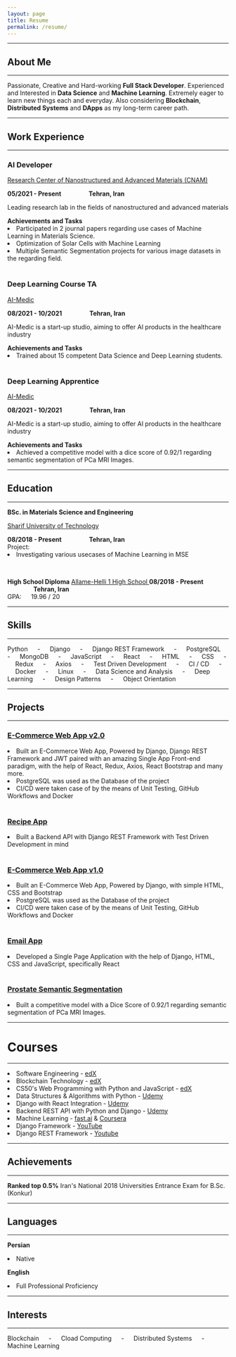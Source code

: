 ```yaml
---
layout: page
title: Resume
permalink: /resume/
---
```

<div>
<hr>
<h2><b>About Me</b></h2>
<hr>
<p>
Passionate, Creative and Hard-working <b>Full Stack Developer</b>. Experienced and Interested in <b>Data Science</b> and <b>Machine Learning</b>. Extremely eager to learn new things each and everyday.  
Also considering <b>Blockchain</b>, <b>Distributed Systems</b> and <b>DApps</b> as my long-term career path.
</p>
</div>


<hr>
<h2><b>Work Experience</b></h2>
<hr>
<div>
<h3>AI Developer</h3>
<a href="https://cnam.ir/">
<p>
Research Center of Nanostructured and Advanced Materials (CNAM)
</p>
</a>
<b>05/2021 - Present &emsp;&emsp;&emsp;&emsp; Tehran, Iran</b>
<p>
Leading research lab in the fields of nanostructured and advanced materials
</p>
<b>Achievements and Tasks</b>
<li>
Participated in 2 journal papers regarding use cases of Machine Learning in Materials Science.
</li>
<li>
Optimization of Solar Cells with Machine Learning
</li>
<li>
Multiple Semantic Segmentation projects for various image datasets in the regarding field.
</li>
</div>

<br/>

<div>
<h3>Deep Learning Course TA</h3>
<a href="https://aimedic.co/">
<p>
AI-Medic
</p>
</a>
<b>08/2021 - 10/2021 &emsp;&emsp;&emsp;&emsp; Tehran, Iran</b>
<p>
AI-Medic is a start-up studio, aiming to offer AI products in the healthcare industry
</p>
<b>Achievements and Tasks</b>
<li>
Trained about 15 competent Data Science and Deep Learning students. 
</li>
</div>

<br/>

<div>
<h3>Deep Learning Apprentice</h3>
<a href="https://aimedic.co/">
<p>
AI-Medic
</p>
</a>
<b>08/2021 - 10/2021 &emsp;&emsp;&emsp;&emsp; Tehran, Iran</b>
<p>
AI-Medic is a start-up studio, aiming to offer AI products in the healthcare industry
</p>
<b>Achievements and Tasks</b>
<li>
Achieved a competitive model with a dice score of 0.92/1 regarding semantic segmentation of PCa MRI Images. <br/> 
</li>
</div>


<hr>
<h2><b>Education</b></h2>
<hr>
<div>
<p><b>BSc. in Materials Science and Engineering</b>
<a href="https://en.sharif.edu/">

Sharif University of Technology

</a>
<b>08/2018 - Present &emsp;&emsp;&emsp;&emsp; Tehran, Iran</b>
<br/>
Project:
<li>
Investigating various usecases of Machine Learning in MSE
</li>
</p>
</div>

<br/>

<div>
<p><b>High School Diploma</b>
<a href="https://en.wikipedia.org/wiki/Allameh_Helli_High_Schools">
Allame-Helli 1 High School
</a>
<b>08/2018 - Present &emsp;&emsp;&emsp;&emsp; Tehran, Iran</b><br/>
GPA: &emsp; 19.96 / 20
</p>
</div>


<hr>
<h2><b>Skills</b></h2>
<hr>
Python &emsp; - &emsp; Django &emsp; - &emsp; Django REST Framework &emsp; - &emsp; PostgreSQL &emsp; - &emsp; MongoDB &emsp; - &emsp; JavaScript &emsp; - &emsp; React &emsp; - &emsp; HTML &emsp; - &emsp; CSS &emsp; - &emsp; Redux &emsp; - &emsp; Axios &emsp; - &emsp; Test Driven Development &emsp; - &emsp; CI / CD &emsp; - &emsp; Docker &emsp; - &emsp; Linux &emsp; - &emsp; Data Science and Analysis &emsp; - &emsp; Deep Learning &emsp; - &emsp; Design Patterns &emsp; - &emsp; Object Orientation 
<!-- 
<img align=center src="https://img.shields.io/badge/Python-informational?style=for-the-badge&color=292A2D" />
<img align=center src="https://img.shields.io/badge/Django-informational?style=for-the-badge&color=292A2D" />
<img align=center src="https://img.shields.io/badge/Django Rest Framework-informational?style=for-the-badge&color=292A2D" />
<img align=center src="https://img.shields.io/badge/PostgreSQL-informational?style=for-the-badge&color=292A2D" />
<img align=center src="https://img.shields.io/badge/MongoDB-informational?style=for-the-badge&color=292A2D" />
<img align=center src="https://img.shields.io/badge/JavaScript-informational?style=for-the-badge&color=292A2D" />
<img align=center src="https://img.shields.io/badge/React-informational?style=for-the-badge&color=292A2D" />
<img align=center src="https://img.shields.io/badge/HTML-informational?style=for-the-badge&color=292A2D" />
<img align=center src="https://img.shields.io/badge/CSS-informational?style=for-the-badge&color=292A2D" />
<img align=center src="https://img.shields.io/badge/Redux-informational?style=for-the-badge&color=292A2D" />
<img align=center src="https://img.shields.io/badge/Axios-informational?style=for-the-badge&color=292A2D" />
<img align=center src="https://img.shields.io/badge/Test Driven Development-informational?style=for-the-badge&color=292A2D" />
<img align=center src="https://img.shields.io/badge/CI / CD-informational?style=for-the-badge&color=292A2D" />
<img align=center src="https://img.shields.io/badge/Docker-informational?style=for-the-badge&color=292A2D" />
<img align=center src="https://img.shields.io/badge/Linux-informational?style=for-the-badge&color=292A2D" />
<img align=center src="https://img.shields.io/badge/Data Science and Analysis-informational?style=for-the-badge&color=292A2D" />
<img align=center src="https://img.shields.io/badge/Deep Learning-informational?style=for-the-badge&color=292A2D" />
<img align=center src="https://img.shields.io/badge/Design Patterns-informational?style=for-the-badge&color=292A2D" />
<img align=center src="https://img.shields.io/badge/Object Orientation-informational?style=for-the-badge&color=292A2D" /> -->

<br/>
<hr>
<h2><b>Projects</b></h2>
<hr>
<div>
<a href="https://github.com/HomayoonAlimohammadi/eCommerce-Django-React">
<h3>E-Commerce Web App v2.0</h3>
</a>
<li>
Built an E-Commerce Web App, Powered by Django, Django REST Framework and JWT paired with an amazing Single App Front-end paradigm, with the help of React, Redux, Axios, React Bootstrap and many more.
</li>
<li>
PostgreSQL was used as the Database of the project
</li>
<li>
CI/CD were taken case of by the means of Unit Testing, GitHub Workflows and Docker
</li>
</div>

<br/>

<div>
<a href="https://github.com/HomayoonAlimohammadi/Backend-API-REST">
<h3>Recipe App</h3>
</a>
<li>
Built a Backend API with Django REST Framework with Test Driven Development in mind
</li>
</div>

<br/>

<div>
<a href="https://github.com/HomayoonAlimohammadi/Commerce">
<h3>E-Commerce Web App v1.0</h3>
</a>
<li>
Built an E-Commerce Web App, Powered by Django, with simple HTML, CSS and Bootstrap
</li>
<li>
PostgreSQL was used as the Database of the project
</li>
<li>
CI/CD were taken case of by the means of Unit Testing, GitHub Workflows and Docker
</li>
</div>

<br/>

<div>
<a href="https://github.com/HomayoonAlimohammadi/Mail">
<h3>Email App</h3>
</a>
<li>
Developed a Single Page Application with the help of Django, HTML, CSS and JavaScript, specifically React
</li>
</div>

<br/>

<div>
<a href="https://github.com/HomayoonAlimohammadi/Prostate-Segmentation">
<h3>Prostate Semantic Segmentation</h3>
</a>
<li>
Built a competitive model with a Dice Score of 0.92/1 regarding semantic segmentation of PCa MRI Images. 
</li>
</div>

<hr>
<div>
<h1><b>Courses</b></h1>
<hr>
<p>
<li>
Software Engineering - <a href="https://www.edx.org/course/software-engineering-introduction?index=product&queryID=27fd68f09ae1f8a6987a3ccfa62143f3&position=1">edX</a>
</li>
<li>
Blockchain Technology - <a href="https://www.edx.org/course/blockchain-technology?index=product&queryID=0f550ab1d5f8d1b5e5537bbddd8ef9aa&position=1">edX</a>
</li>
<li>
CS50's Web Programming with Python and JavaScript - <a href="https://www.edx.org/course/cs50s-web-programming-with-python-and-javascript?index=product&queryID=3ea0282c099d92f2fc7d2a245c3c93b5&position=2">edX</a>

</li>
<li>
Data Structures & Algorithms with Python - <a href="https://www.udemy.com/course/data-structures-algorithms-python/">Udemy</a>
</li>
<li>
Django with React Integration - <a href="https://www.udemy.com/course/django-with-react-an-ecommerce-website/">Udemy</a>
</li>
<li>
Backend REST API with Python and Django - <a href="https://www.udemy.com/course/django-python-advanced/">Udemy</a>
</li>
<li>
Machine Learning - <a href="https://www.youtube.com/watch?v=CzdWqFTmn0Y&list=PLfYUBJiXbdtSyktd8A_x0JNd6lxDcZE96&ab_channel=JeremyHoward">fast.ai</a>
&
<a href="https://www.coursera.org/learn/machine-learning?">Coursera</a>
</li>
<li>
Django Framework - <a href="https://www.youtube.com/watch?v=SlHBNXW1rTk&list=PLEsfXFp6DpzRMby_cSoWTFw8zaMdTEXgL&ab_channel=CodingEntrepreneurs">YouTube</a>
</li>
<li>
Django REST Framework - <a href="https://www.youtube.com/watch?v=c708Nf0cHrs&t=20828s&ab_channel=CodingEntrepreneurs">Youtube</a>
</li>
</p>
</div>

<hr>
<div>
<h2><b>Achievements</b></h2>
<hr>
<p><b>Ranked top 0.5%</b>
Iran's National 2018 Universities Entrance Exam for B.Sc. (Konkur)
</p>
</div>
<hr>
<div>
<h2><b>Languages</b></h2>
<hr>
<p><b>Persian</b>
<li>Native</li>
<p><b>English</b>
<li>Full Professional Proficiency</li>
</p>
</div>
<hr>
<div>
<h2><b>Interests</b></h2>
<hr>
Blockchain &emsp; - &emsp; Cload Computing &emsp; - &emsp; Distributed Systems &emsp; - &emsp; Machine Learning
</div>